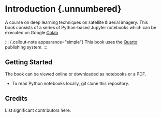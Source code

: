# Introduction {.unnumbered}

A course on deep learning techniques on satellite & aerial imagery. This book consists of a series of Python-based Jupyter notebooks which can be executed on Google [Colab](https://colab.research.google.com/)

::: {.callout-note appearance="simple"}
This book uses the [Quarto](https://quarto.org) publishing system.
:::

## Getting Started

The book can be viewed online or downloaded as notebooks or a PDF.

- To read Python notebooks locally, git clone this repository.

## Credits

List significant contributors here.